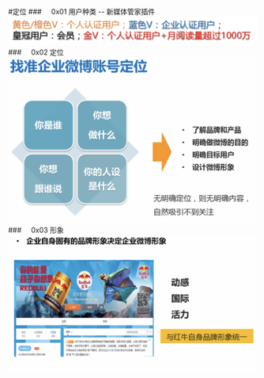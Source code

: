 #定位
###&nbsp;&nbsp;&nbsp;&nbsp;&nbsp;0x01 用户种类 -- 新媒体管家插件
![](/assets/WX20190312-191608@2x.png)
###&nbsp;&nbsp;&nbsp;&nbsp;&nbsp;0x02 定位
![](/assets/WX20190312-193400@2x.png)
###&nbsp;&nbsp;&nbsp;&nbsp;&nbsp;0x03 形象
![](/assets/WX20190327-233302@2x.png)




